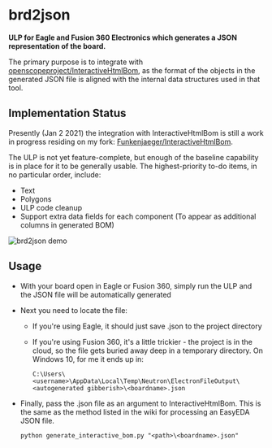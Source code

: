# brd2json
**ULP for Eagle and Fusion 360 Electronics which generates a JSON representation of the board.**

The primary purpose is to integrate with [openscopeproject/InteractiveHtmlBom](https://github.com/openscopeproject/InteractiveHtmlBom), as the format of the objects in the generated JSON file is aligned with the internal data structures used in that tool.

## Implementation Status
Presently (Jan 2 2021) the integration with InteractiveHtmlBom is still a work in progress residing on my fork: [Funkenjaeger/InteractiveHtmlBom](https://github.com/Funkenjaeger/InteractiveHtmlBom/tree/eagle_support).

The ULP is not yet feature-complete, but enough of the baseline capability is in place for it to be generally usable.  The highest-priority to-do items, in no particular order, include:
* Text
* Polygons
* ULP code cleanup
* Support extra data fields for each component (To appear as additional columns in generated BOM)

![brd2json demo](https://j.gifs.com/gZw31k.gif)

## Usage
* With your board open in Eagle or Fusion 360, simply run the ULP and the JSON file will be automatically generated
* Next you need to locate the file:
  * If you're using Eagle, it should just save <boardname>.json to the project directory
  * If you're using Fusion 360, it's a little trickier - the project is in the cloud, so the file gets buried away deep in a temporary directory.  On Windows 10, for me it ends up in:
  
    `C:\Users\<username>\AppData\Local\Temp\Neutron\ElectronFileOutput\<autogenerated gibberish>\<boardname>.json`
* Finally, pass the .json file as an argument to InteractiveHtmlBom. This is the same as the method listed in the wiki for processing an EasyEDA JSON file.

  `python generate_interactive_bom.py "<path>\<boardname>.json"`
